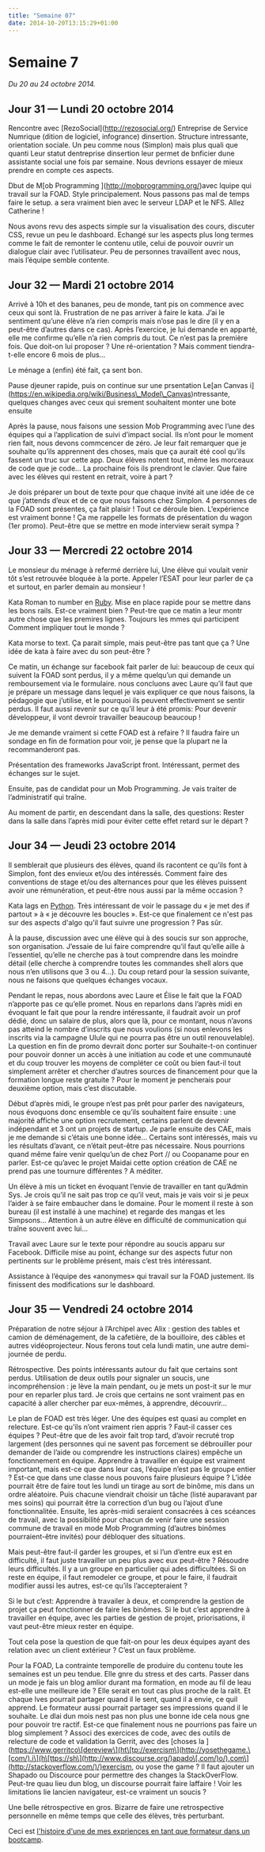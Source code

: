 ```yaml
---
title: "Semaine 07"
date: 2014-10-20T13:15:29+01:00
---
```


Semaine 7
=========

*Du 20 au 24 octobre 2014.*

Jour 31 — Lundi 20 octobre 2014
-------------------------------

Rencontre avec \[RezoSocial\](http://rezosocial.org/) Entreprise de
Service Numrique (dition de logiciel, infogrance) dinsertion. Structure
intressante, orientation sociale. Un peu comme nous (Simplon) mais plus
quali que quanti Leur statut dentreprise dinsertion leur permet de
bnficier dune assistante social une fois par semaine. Nous devrions
essayer de mieux prendre en compte ces aspects.

Dbut de M\[ob Programming \](http://mobprogramming.org/)avec lquipe qui
travail sur la FOAD. Style principalement. Nous passons pas mal de temps
faire le setup. a sera vraiment bien avec le serveur LDAP et le NFS.
Allez Catherine !

Nous avons revu des aspects simple sur la visualisation des cours,
discuter CSS, revue un peu le dashboard. Echangé sur les aspects plus
long termes comme le fait de remonter le contenu utile, celui de pouvoir
ouvrir un dialogue clair avec l’utilisateur. Peu de personnes
travaillent avec nous, mais l’équipe semble contente.

Jour 32 — Mardi 21 octobre 2014
-------------------------------

Arrivé à 10h et des bananes, peu de monde, tant pis on commence avec
ceux qui sont là. Frustration de ne pas arriver à faire le kata. J’ai le
sentiment qu’une élève n’a rien compris mais n’ose pas le dire (il y en
a peut-être d’autres dans ce cas). Après l’exercice, je lui demande en
apparté, elle me confirme qu’elle n’a rien compris du tout. Ce n’est pas
la première fois. Que doit-on lui proposer ? Une ré-orientation ? Mais
comment tiendra-t-elle encore 6 mois de plus…

Le ménage a (enfin) été fait, ça sent bon.

Pause djeuner rapide, puis on continue sur une prsentation Le\[an Canvas
i\](https://en.wikipedia.org/wiki/Business\_Model\_Canvas)ntressante,
quelques changes avec ceux qui srement souhaitent monter une bote
ensuite

Après la pause, nous faisons une session Mob Programming avec l’une des
équipes qui a l’application de suivi d’impact social. Ils n’ont pour le
moment rien fait, nous devons commcencer de zéro. Je leur fait remarquer
que je souhaite qu’ils apprennent des choses, mais que ça aurait été
cool qu’ils fassent un truc sur cette app. Deux élèves notent tout, même
les morceaux de code que je code… La prochaine fois ils prendront le
clavier. Que faire avec les élèves qui restent en retrait, voire à part
?

Je dois préparer un bout de texte pour que chaque invité ait une idée de
ce que j’attends d’eux et de ce que nous faisons chez Simplon. 4
personnes de la FOAD sont présentes, ça fait plaisir ! Tout ce déroule
bien. L’expérience est vraiment bonne ! Ça me rappelle les formats de
présentation du wagon (1er promo). Peut-être que se mettre en mode
interview serait sympa ?

Jour 33 — Mercredi 22 octobre 2014
----------------------------------

Le monsieur du ménage à refermé derrière lui, Une élève qui voulait
venir tôt s’est retrouvée bloquée à la porte. Appeler l’ESAT pour leur
parler de ça et surtout, en parler demain au monsieur !

Kata Roman to number en [Ruby](https://ruby-lang.org). Mise en place
rapide pour se mettre dans les bons rails. Est-ce vraiment bien ?
Peut-tre que ce matin a leur montr autre chose que les premires lignes.
Toujours les mmes qui participent Comment impliquer tout le monde ?

Kata morse to text. Ça parait simple, mais peut-être pas tant que ça ?
Une idée de kata à faire avec du son peut-être ?

Ce matin, un échange sur facebook fait parler de lui: beaucoup de ceux
qui suivent la FOAD sont perdus, il y a même quelqu’un qui demande un
remboursement via le formulaire. nous concluons avec Laure qu’il faut
que je prépare un message dans lequel je vais expliquer ce que nous
faisons, la pédagogie que j’utilise, et le pourquoi ils peuvent
effectivement se sentir perdus. Il faut aussi revenir sur ce qu’il leur
à été promis: Pour devenir développeur, il vont devroir travailler
beaucoup beaucoup !

Je me demande vraiment si cette FOAD est à refaire ? Il faudra faire un
sondage en fin de formation pour voir, je pense que la plupart ne la
recommanderont pas.

Présentation des frameworks JavaScript front. Intéressant, permet des
échanges sur le sujet.

Ensuite, pas de candidat pour un Mob Programming. Je vais traiter de
l’administratif qui traîne.

Au moment de partir, en descendant dans la salle, des questions: Rester
dans la salle dans l’après midi pour éviter cette effet retard sur le
départ ?

Jour 34 — Jeudi 23 octobre 2014
-------------------------------

Il semblerait que plusieurs des élèves, quand ils racontent ce qu’ils
font à Simplon, font des envieux et/ou des intéressés. Comment faire des
conventions de stage et/ou des alternances pour que les élèves puissent
avoir une rémunération, et peut-être nous aussi par la même occasion ?

Kata lags en [Python](https://www.python.org). Très intéressant de voir
le passage du « je met des if partout » à « je découvre les boucles ».
Est-ce que finalement ce n'est pas sur des aspects d'algo qu'il faut
suivre une progression ? Pas sûr.

À la pause, discussion avec une élève qui à des soucis sur son approche,
son organisation. J’essaie de lui faire comprendre qu’il faut qu’elle
aille à l’essentiel, qu’elle ne cherche pas à tout comprendre dans les
moindre détail (elle cherche à comprendre toutes les commandes shell
alors que nous n’en utilisons que 3 ou 4…). Du coup retard pour la
session suivante, nous ne faisons que quelques échanges vocaux.

Pendant le repas, nous abordons avec Laure et Élise le fait que la FOAD
n’apporte pas ce qu’elle promet. Nous en reparlons dans l’après midi en
évoquant le fait que pour la rendre intéressante, il faudrait avoir un
prof dédié, donc un salaire de plus, alors que là, pour ce montant, nous
n’avons pas atteind le nombre d’inscrits que nous voulions (si nous
enlevons les inscrits via la campagne Ulule qui ne pourra pas être un
outil renouvelable). La question en fin de promo devrait donc porter sur
Souhaite-t-on continuer pour pouvoir donner un accès à une initiation au
code et une communauté et du coup trouver les moyens de compléter ce
coût ou bien faut-il tout simplement arrêter et chercher d’autres
sources de financement pour que la formation longue reste gratuite ?
Pour le moment je pencherais pour deuxième option, mais c’est
discutable.

Début d’après midi, le groupe n’est pas prêt pour parler des
navigateurs, nous évoquons donc ensemble ce qu’ils souhaitent faire
ensuite : une majorité affiche une option recrutement, certains parlent
de devenir indépendant et 3 ont un projets de startup. Je parle ensuite
des CAE, mais je me demande si c’étais une bonne idée… Certains sont
intéressés, mais vu les résultats d’avant, ce n’était peut-être pas
nécessaire. Nous pourrions quand même faire venir quelqu’un de chez Port
// ou Coopaname pour en parler. Est-ce qu’avec le projet Maidai cette
option création de CAE ne prend pas une tournure différentes ? A
méditer.

Un élève à mis un ticket en évoquant l’envie de travailler en tant
qu’Admin Sys. Je crois qu’il ne sait pas trop ce qu’il veut, mais je
vais voir si je peux l’aider à se faire embaucher dans le domaine. Pour
le moment il reste à son bureau (il est installé à une machine) et
regarde des mangas et les Simpsons… Attention à un autre élève en
difficulté de communication qui traîne souvent avec lui…

Travail avec Laure sur le texte pour répondre au soucis apparu sur
Facebook. Difficile mise au point, échange sur des aspects futur non
pertinents sur le problème présent, mais c’est très intéressant.

Assistance à l’équipe des «anonymes» qui travail sur la FOAD justement.
Ils finissent des modifications sur le dashboard.

Jour 35 — Vendredi 24 octobre 2014
----------------------------------

Préparation de notre séjour à l’Archipel avec Alix : gestion des tables
et camion de déménagement, de la cafetière, de la bouilloire, des câbles
et autres vidéoprojecteur. Nous ferons tout cela lundi matin, une autre
demi-journée de perdu.

Rétrospective. Des points intéressants autour du fait que certains sont
perdus. Utilisation de deux outils pour signaler un soucis, une
incompréhension : je lève la main pendant, ou je mets un post-it sur le
mur pour en reparler plus tard. Je crois que certains ne sont vraiment
pas en capacité à aller chercher par eux-mêmes, à apprendre, découvrir…

Le plan de FOAD est très léger. Une des équipes est quasi au complet en
relecture. Est-ce qu’ils n’ont vraiment rien appris ? Faut-il casser ces
équipes ? Peut-être que de les avoir fait trop tard, d’avoir recruté
trop largement (des personnes qui ne savent pas forcement se débrouiller
pour demander de l’aide ou comprendre les instructions claires) empêche
un fonctionnement en équipe. Apprendre à travailler en équipe est
vraiment important, mais est-ce que dans leur cas, l’équipe n’est pas le
groupe entier ? Est-ce que dans une classe nous pouvons faire plusieurs
équipe ? L’idée pourrait être de faire tout les lundi un tirage au sort
de binôme, mis dans un ordre aléatoire. Puis chacune viendrait choisir
un tâche (listé auparavant par mes soins) qui pourrait être la
correction d’un bug ou l’ajout d’une fonctionnalitée. Ensuite, les
après-midi seraient consacrées à ces scéances de travail, avec la
possibilité pour chacun de venir faire une session commune de travail en
mode Mob Programming (d’autres binômes pourraient-être invités) pour
débloquer des situations.

Mais peut-être faut-il garder les groupes, et si l’un d’entre eux est en
difficulté, il faut juste travailler un peu plus avec eux peut-être ?
Résoudre leurs difficultés. Il y a un groupe en particulier qui ades
difficultées. Si on reste en équipe, il faut remodeler ce groupe, et
pour le faire, il faudrait modifier aussi les autres, est-ce qu’ils
l’accepteraient ?

Si le but c’est: Apprendre à travailer à deux, et comprendre la gestion
de projet ça peut fonctionner de faire les binômes. Si le but c’est
apprendre à travailler en équipe, avec les parties de gestion de projet,
priorisations, il vaut peut-être mieux rester en équipe.

Tout cela pose la question de que fait-on pour les deux équipes ayant
des relation avec un client extérieur ? C’est un faux problème.

Pour la FOAD, La contrainte temporelle de produire du contenu toute les
semaines est un peu tendue. Elle gnre du stress et des carts. Passer
dans un mode je fais un blog amlior durant ma formation, en mode au fil
de leau est-elle une meilleure ide ? Elle serait en tout cas plus proche
de la ralit. Et chaque lves pourrait partager quand il le sent, quand il
a envie, ce quil apprend. Le formateur aussi pourrait partager ses
impressions quand il le souhaite. Le dlai dun mois nest pas non plus une
bonne ide cela nous gne pour pouvoir tre ractif. Est-ce que finalement
nous ne pourrions pas faire un blog simplement ? Associ des exercices de
code, avec des outils de relecture de code et validation la Gerrit, avec
des \[choses la
\](https://www.gerritco\[dereview\](ht\[tp://exercism\](http://yosethegame.\[com/).i\](h\[ttps://sh\](http://www.discourse.org/)apado\[.com/)o/).com\](http://stackoverflow.com/)/)exercism,
ou yose the game ? Il faut ajouter un Shapado ou Discource pour
permettre des changes la StackOverFlow. Peut-tre quau lieu dun blog, un
discourse pourrait faire laffaire ! Voir les limitations lie lancien
navigateur, est-ce vraiment un soucis ?

Une belle rétrospective en gros. Bizarre de faire une retrospective
personnelle en même temps que celle des élèves, très perturbant.

Ceci est [l'histoire d'une de mes expriences en tant que formateur dans
un bootcamp](https://yaf.github.io/journal-d-un-formateur-en-2015/).
